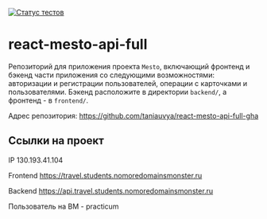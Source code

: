 [![Статус тестов](../../actions/workflows/tests.yml/badge.svg)](../../actions/workflows/tests.yml)

# react-mesto-api-full
Репозиторий для приложения проекта `Mesto`, включающий фронтенд и бэкенд части приложения со следующими возможностями: авторизации и регистрации пользователей, операции с карточками и пользователями. Бэкенд расположите в директории `backend/`, а фронтенд - в `frontend/`. 

Адрес репозитория: https://github.com/taniauvya/react-mesto-api-full-gha

## Ссылки на проект

IP 130.193.41.104

Frontend https://travel.students.nomoredomainsmonster.ru

Backend https://api.travel.students.nomoredomainsmonster.ru

Пользователь на ВМ - practicum

